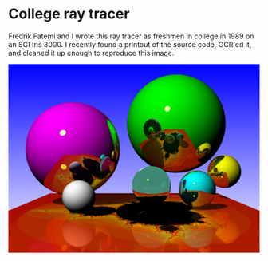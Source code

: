 
# College ray tracer

Fredrik Fatemi and I wrote this ray tracer as freshmen in college
in 1989 on an SGI Iris 3000. I recently found a printout of the source
code, OCR'ed it, and cleaned it up enough to reproduce this
image.

![Spheres](sphere.png)

